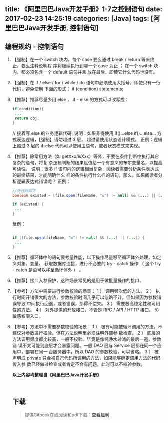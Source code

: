 title: 《阿里巴巴Java开发手册》1-7之控制语句
date: 2017-02-23 14:25:19
categories: [Java]
tags: [阿里巴巴Java开发手册, 控制语句]
---


编程规约 - 控制语句
---

1. 【强制】在一个 switch 块内，每个 case 要么通过 break / return 等来终止，要么注释说明程
   序将继续执行到哪一个 case 为止 ； 在一个 switch 块内，都必须包含一个 default 语句并且
   放在最后，即使它什么代码也没有。

2. 【强制】在 if / else / for / while / do 语句中必须使用大括号，即使只有一行代码，避免使用
   下面的形式： if (condition) statements;

3. 【推荐】推荐尽量少用 else ，  if - else 的方式可以改写成：

   ``` java
   if(condition){
   	...
   	return obj;
   }
   ```

   // 接着写 else 的业务逻辑代码;
   说明：如果非得使用 if()...else if()...else... 方式表达逻辑，【强制】请勿超过 3 层，
   超过请使用状态设计模式。
   正例：逻辑上超过 3 层的 if-else 代码可以使用卫语句，或者状态模式来实现。

<!-- more -->

4. 【推荐】除常用方法（如 getXxx/isXxx）等外，不要在条件判断中执行其它复杂的语句，将复
   杂逻辑判断的结果赋值给一个有意义的布尔变量名，以提高可读性。
   说明：很多 if 语句内的逻辑相当复杂，阅读者需要分析条件表达式的最终结果，才能明确什么
   样的条件执行什么样的语句，那么，如果阅读者分析逻辑表达式错误呢？
   正例：

   ``` java
   //伪代码如下
   boolean existed = (file.open(fileName, "w") != null) && (...) || (...);

   if (existed) {
   	...
   }
   ```

   反例：

   ``` java

   if ((file.open(fileName, "w") != null) && (...) || (...)) {
   	...
   }
   ```

5. 【推荐】循环体中的语句要考量性能，以下操作尽量移至循环体外处理，如定义对象、变量、
   获取数据库连接，进行不必要的 try - catch 操作 （ 这个 try - catch 是否可以移至循环体外 ） 。

6. 【推荐】接口入参保护，这种场景常见的是用于做批量操作的接口。

7. 【参考】方法中需要进行参数校验的场景：
   1 ） 调用频次低的方法。
   2 ） 执行时间开销很大的方法，参数校验时间几乎可以忽略不计，但如果因为参数错误导致
   中间执行回退，或者错误，那得不偿失。
   3 ） 需要极高稳定性和可用性的方法。
   4 ） 对外提供的开放接口，不管是 RPC / API / HTTP 接口。
   5） 敏感权限入口。

8. 【参考】方法中不需要参数校验的场景：
   1 ） 极有可能被循环调用的方法，不建议对参数进行校验。但在方法说明里必须注明外部参
   数检查。
   2 ） 底层的方法调用频度都比较高，一般不校验。毕竟是像纯净水过滤的最后一道，参数错
   误不太可能到底层才会暴露问题。一般 DAO 层与 Service 层都在同一个应用中，部署在同一
   台服务器中，所以 DAO 的参数校验，可以省略。
   3 ） 被声明成 private 只会被自己代码所调用的方法，如果能够确定调用方法的代码传入参
   数已经做过检查或者肯定不会有问题，此时可以不校验参数。

   **以上内容均整理自《阿里巴巴Java开发手册》**

   ​

   ## 下载

   > 提供Gitbook在线阅读和pdf下载：[查看福利](https://www.gitbook.com/book/goghtsui/-java/details)

